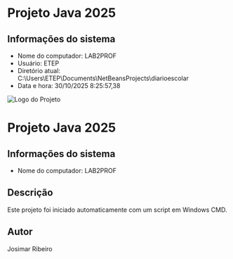 # Projeto Java 2025 
 
## Informações do sistema 
- Nome do computador: LAB2PROF 
- Usuário: ETEP 
- Diretório atual: C:\Users\ETEP\Documents\NetBeansProjects\diarioescolar 
- Data e hora: 30/10/2025  8:25:57,38 
 
![Logo do Projeto](https://uxwing.com/wp-content/themes/uxwing/download/file-and-folder-type/java-icon.png) 
 
# Projeto Java 2025 
 
## Informações do sistema 
- Nome do computador: LAB2PROF 
 
## Descrição 
Este projeto foi iniciado automaticamente com um script em Windows CMD. 
 
## Autor 
Josimar Ribeiro 
 
